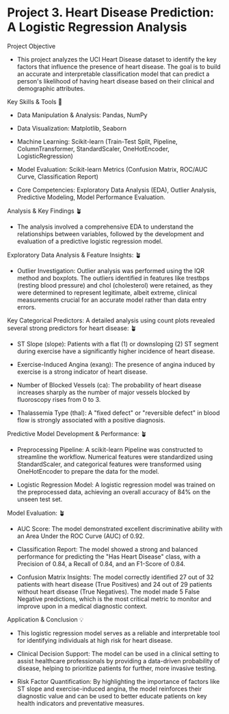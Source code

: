 # Project 3. Heart Disease  Prediction: A Logistic Regression Analysis

Project Objective 
 - This project analyzes the UCI Heart Disease dataset to identify the key factors that influence the presence of heart disease. The goal is to build an accurate and interpretable classification model that can predict a person's likelihood of having heart disease based on their clinical and demographic attributes.

Key Skills & Tools :star2:
- Data Manipulation & Analysis: Pandas, NumPy

- Data Visualization: Matplotlib, Seaborn

- Machine Learning: Scikit-learn (Train-Test Split, Pipeline, ColumnTransformer, StandardScaler, OneHotEncoder, LogisticRegression)

- Model Evaluation: Scikit-learn Metrics (Confusion Matrix, ROC/AUC Curve, Classification Report)

- Core Competencies: Exploratory Data Analysis (EDA), Outlier Analysis, Predictive Modeling, Model Performance Evaluation.

Analysis & Key Findings :potted_plant:	
 - The analysis involved a comprehensive EDA to understand the relationships between variables, followed by the development and evaluation of a predictive logistic regression model.

Exploratory Data Analysis & Feature Insights: :potted_plant:	
 - Outlier Investigation: Outlier analysis was performed using the IQR method and boxplots. The outliers identified in features like trestbps (resting blood pressure) and chol (cholesterol) were retained, as they were determined to represent legitimate, albeit extreme, clinical measurements crucial for an accurate model rather than data entry errors.

Key Categorical Predictors: A detailed analysis using count plots revealed several strong predictors for heart disease: :potted_plant:	

- ST Slope (slope): Patients with a flat (1) or downsloping (2) ST segment during exercise have a significantly higher incidence of heart disease.

- Exercise-Induced Angina (exang): The presence of angina induced by exercise is a strong indicator of heart disease.

- Number of Blocked Vessels (ca): The probability of heart disease increases sharply as the number of major vessels blocked by fluoroscopy rises from 0 to 3.

- Thalassemia Type (thal): A "fixed defect" or "reversible defect" in blood flow is strongly associated with a positive diagnosis.

Predictive Model Development & Performance: :potted_plant:	
 - Preprocessing Pipeline: A scikit-learn Pipeline was constructed to streamline the workflow. Numerical features were standardized using StandardScaler, and categorical features were transformed using OneHotEncoder to prepare the data for the model.

 - Logistic Regression Model: A logistic regression model was trained on the preprocessed data, achieving an overall accuracy of 84% on the unseen test set.

Model Evaluation: :potted_plant:	

- AUC Score: The model demonstrated excellent discriminative ability with an Area Under the ROC Curve (AUC) of 0.92.

- Classification Report: The model showed a strong and balanced performance for predicting the "Has Heart Disease" class, with a Precision of 0.84, a Recall of 0.84, and an F1-Score of 0.84.

- Confusion Matrix Insights: The model correctly identified 27 out of 32 patients with heart disease (True Positives) and 24 out of 29 patients without heart disease (True Negatives). The model made 5 False Negative predictions, which is the most critical metric to monitor and improve upon in a medical diagnostic context.

Application & Conclusion :bulb:
- This logistic regression model serves as a reliable and interpretable tool for identifying individuals at high risk for heart disease.

- Clinical Decision Support: The model can be used in a clinical setting to assist healthcare professionals by providing a data-driven probability of disease, helping to prioritize patients for further, more invasive testing.

- Risk Factor Quantification: By highlighting the importance of factors like ST slope and exercise-induced angina, the model reinforces their diagnostic value and can be used to better educate patients on key health indicators and preventative measures.
